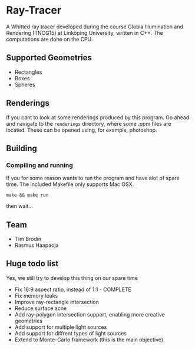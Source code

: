 Ray-Tracer
==========

A Whitted ray tracer developed during the course Globla Illumination and Rendering (TNCG15) at Linköping University, written in C++. The computations are done on the CPU.

## Supported Geometries

- Rectangles
- Boxes
- Spheres

## Renderings

If you cant to look at some renderings produced by this program. Go ahead and navigate to the ``renderings`` directory, where some .ppm files are located. These can be opened using, for example, photoshop.

## Building

### Compiling and running

If you for some reason wants to run the program and have alot of spare time. The included Makefile only supports Mac OSX.

``make && make run``

then wait...

## Team

- Tim Brodin
- Rasmus Haapaoja

## Huge todo list

Yes, we still try to develop this thing on our spare time

- Fix 16:9 aspect ratio, instead of 1:1 - COMPLETE
- Fix memory leaks
- Improve ray-rectangle intersection
- Reduce surface acne
- Add ray-polygon intersection support, enabling more creative geometries
- Add support for multiple light sources
- Add support for diffrent types of light sources
- Extend to Monte-Carlo framework (this is the main objective)



